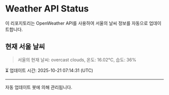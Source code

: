 
# Weather API Status

이 리포지토리는 OpenWeather API를 사용하여 서울의 날씨 정보를 자동으로 업데이트합니다.

## 현재 서울 날씨
> 서울의 현재 날씨: overcast clouds, 온도: 16.02°C, 습도: 36%

⏳ 업데이트 시간: 2025-10-21 07:14:31 (UTC)

---
자동 업데이트 봇에 의해 관리됩니다.
